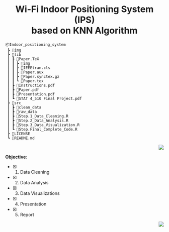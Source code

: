 <h1 align="center"> Wi-Fi Indoor Positioning System (IPS) <br/> based on KNN Algorithm </h1>

```
📦Indoor_positioning_system
 ┣ 📂img
 ┣ 📂lib
 ┃ ┣ 📂Paper.TeX
 ┃ ┃ ┣ 📂img
 ┃ ┃ ┣ 📄IEEEtran.cls
 ┃ ┃ ┣ 📄Paper.aux
 ┃ ┃ ┣ 📄Paper.synctex.gz
 ┃ ┃ ┗ 📄Paper.tex
 ┃ ┣ 📄Instructions.pdf
 ┃ ┣ 📄Paper.pdf
 ┃ ┣ 📄Presentation.pdf
 ┃ ┗ 📄STAT 4_510 Final Project.pdf
 ┣ 📂src
 ┃ ┣ 📂clean_data
 ┃ ┣ 📂raw_data
 ┃ ┣ 📄Step.1_Data_Cleaning.R
 ┃ ┣ 📄Step.2_Data_Analysis.R
 ┃ ┣ 📄Step.3_Data_Visualization.R
 ┃ ┗ 📄Step.Final_Complete_Code.R
 ┣ 📄LICENSE
 ┗ 📄README.md
```

<p align="right">
<a href="https://github.com/cyrus-pdx/Indoor_positioning_system/tree/SingSong" target="_blank">
<img src="https://img.shields.io/badge/Wi--Fi IPS-v0.1-blue.svg?logo=Wikiquote" />
</a>
</p>

**Objective**:
- [x] 1. Data Cleaning 
- [x] 2. Data Analysis
- [x] 3. Data Visualizations 
- [x] 4. Presentation 
- [x] 5. Report

<p align="right">
<a href="https://github.com/cyrus-pdx/Indoor_positioning_system/tree/SingSong" target="_blank">
<img src="https://img.shields.io/github/last-commit/cyrus-pdx/Indoor_positioning_system/SingSong" />
</a>
</p>
